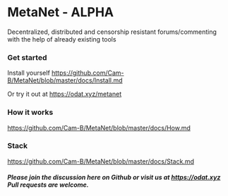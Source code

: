 # MetaNet - ALPHA

Decentralized, distributed and censorship resistant forums/commenting with the help of already existing tools

### Get started

Install yourself
https://github.com/Cam-B/MetaNet/blob/master/docs/Install.md

Or try it out at
https://odat.xyz/metanet


### How it works
https://github.com/Cam-B/MetaNet/blob/master/docs/How.md

### Stack
https://github.com/Cam-B/MetaNet/blob/master/docs/Stack.md


##### Please join the discussion here on Github or visit us at https://odat.xyz Pull requests are welcome.






